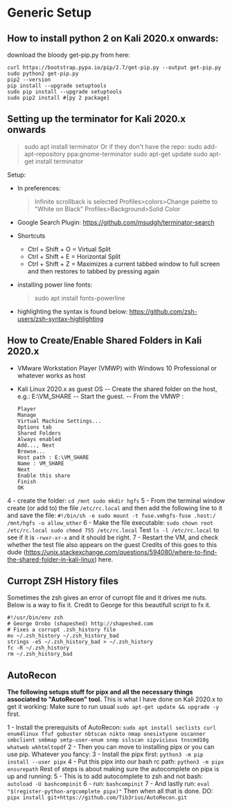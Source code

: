 # Generic Setup

## How to install python 2 on Kali 2020.x onwards:

download the bloody get-pip.py from here:

```shell
curl https://bootstrap.pypa.io/pip/2.7/get-pip.py --output get-pip.py
sudo python2 get-pip.py
pip2 --version
pip install --upgrade setuptools
sudo pip install --upgrade setuptools
sudo pip2 install #[py 2 package]
```

## Setting up the terminator for Kali 2020.x onwards

> sudo apt install terminator
Or if they don't have the repo:
> sudo add-apt-repository ppa:gnome-terminator sudo apt-get update sudo apt-get install terminator

Setup:

- In preferences:
  > Infinite scrollback is selected Profiles>colors>Change palette to "White on Black" Profiles>Background>Solid Color
- Google Search Plugin: <https://github.com/msudgh/terminator-search>
- Shortcuts
  - Ctrl + Shift + O = Virtual Split
  - Ctrl + Shift + E = Horizontal Split
  - Ctrl + Shift + Z = Maximizes a current tabbed window to full screen and then restores to tabbed by pressing again

- installing power line fonts:

  > sudo apt install fonts-powerline

- highlighting the syntax is found below: <https://github.com/zsh-users/zsh-syntax-highlighting>

## How to Create/Enable Shared Folders in Kali 2020.x

- VMware Workstation Player (VMWP) with Windows 10 Professional or whatever works as host
- Kali Linux 2020.x as guest OS -- Create the shared folder on the host, e.g.: E:\VM_SHARE -- Start the guest. -- From the VMWP :

  ```text
  Player
  Manage
  Virtual Machine Settings...
  Options tab
  Shared Folders
  Always enabled
  Add..., Next
  Browse...
  Host path : E:\VM_SHARE
  Name : VM_SHARE
  Next
  Enable this share
  Finish
  OK
  ```

4 - create the folder: `cd /mnt sudo mkdir hgfs` 5 - From the terminal window create (or add to) the file `/etc/rc.local` and then add the following line to it and save the file: `#!/bin/sh -e sudo mount -t fuse.vmhgfs-fuse .host:/ /mnt/hgfs -o allow_other` 6 - Make the file executable: `sudo chown root /etc/rc.local sudo chmod 755 /etc/rc.local` Test `ls -l /etc/rc.local` to see if it is `-rwxr-xr-x` and it should be right. 7 - Restart the VM, and check whether the test file also appears on the guest Credits of this goes to this dude (<https://unix.stackexchange.com/questions/594080/where-to-find-the-shared-folder-in-kali-linux>) here.

## Curropt ZSH History files

Sometimes the zsh gives an error of curropt file and it drives me nuts. Below is a way to fix it. Credit to George for this beautifull script to fx it.

```shell
#!/usr/bin/env zsh
# George Ornbo (shapeshed) http://shapeshed.com
# Fixes a corrupt .zsh_history file
mv ~/.zsh_history ~/.zsh_history_bad
strings -eS ~/.zsh_history_bad > ~/.zsh_history
fc -R ~/.zsh_history
rm ~/.zsh_history_bad
```

## AutoRecon

**The following setups stuff for pipx and all the necessary things associated to "AutoRecon" tool.** This is what I have done on Kali 2020.x to get it working: Make sure to run usual `sudo apt-get update && upgrade -y` first.

1 - Install the prerequisits of AutoRecon:
  `sudo apt install seclists curl enum4linux ffuf gobuster nbtscan nikto nmap onesixtyone oscanner smbclient smbmap smtp-user-enum snmp sslscan sipvicious tnscmd10g whatweb wkhtmltopdf` 
2 - Then you can move to installing pipx or you can use pip. Whatever you fancy:
3 - Install the pipx first: `python3 -m pip install --user pipx`
4 - Put this pipx into our bash rc path: `python3 -m pipx ensurepath` 
  Rest of steps is about making sure the autocomplete on pipx is up and running:
5 - This is to add autocomplete to zsh and not bash: `autoload -U bashcompinit`
6 - run: `bashcompinit`
7 - And lastly run: `eval "$(register-python-argcomplete pipx)"`
Then when all that is done. DO: `pipx install git+https://github.com/Tib3rius/AutoRecon.git`
